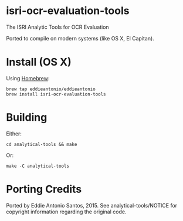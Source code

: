 # isri-ocr-evaluation-tools

The ISRI Analytic Tools for OCR Evaluation

Ported to compile on modern systems (like OS X, El Capitan).

# Install (OS X)

Using [Homebrew][brew]:

    brew tap eddieantonio/eddieantonio
    brew install isri-ocr-evaluation-tools

[brew]: http://brew.sh/

# Building

Either:

    cd analytical-tools && make

Or:

    make -C analytical-tools


# Porting Credits

Ported by Eddie Antonio Santos, 2015. See analytical-tools/NOTICE
for copyright information regarding the original code.
